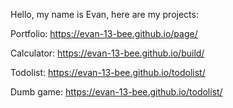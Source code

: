 Hello, my name is Evan, here are my projects:

Portfolio: https://evan-13-bee.github.io/page/

Calculator: https://evan-13-bee.github.io/build/

Todolist: https://evan-13-bee.github.io/todolist/

Dumb game: https://evan-13-bee.github.io/todolist/ 

